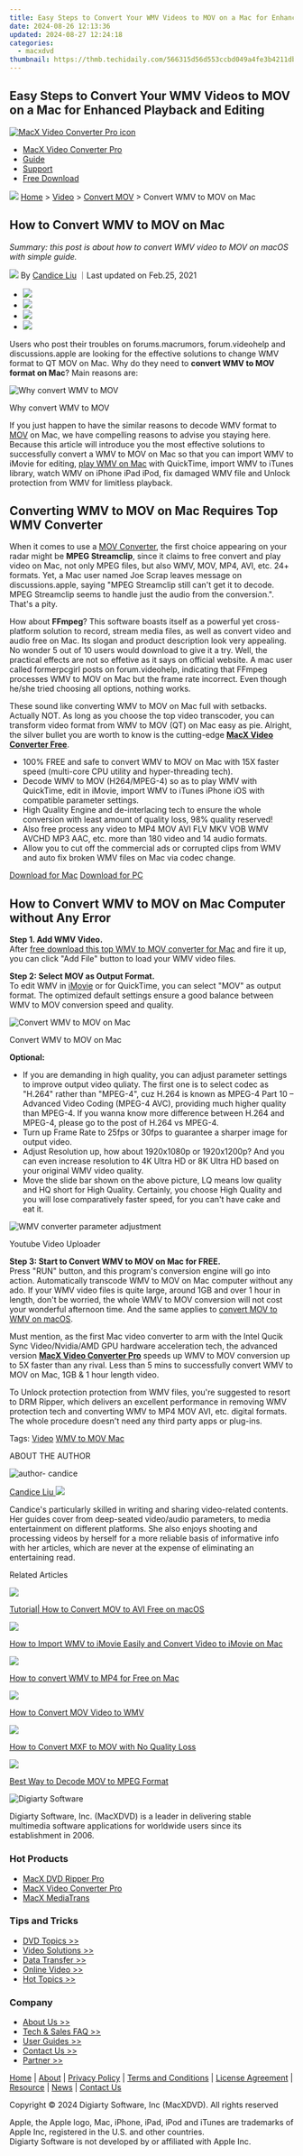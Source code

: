 ```yaml
---
title: Easy Steps to Convert Your WMV Videos to MOV on a Mac for Enhanced Playback and Editing
date: 2024-08-26 12:13:36
updated: 2024-08-27 12:24:18
categories:
  - macxdvd
thumbnail: https://thmb.techidaily.com/566315d56d553ccbd049a4fe3b4211dbde8cabf2cb29973d2f7eb7ff1fc0e46d.jpg
---
```


## Easy Steps to Convert Your WMV Videos to MOV on a Mac for Enhanced Playback and Editing

[![MacX Video Converter Pro icon](https://www.macxdvd.com/mac-dvd-video-converter-how-to/../image-style/new-seo/icon11.png)](https://tools.techidaily.com/macxdvd/products/)

* [MacX Video Converter Pro](https://tools.techidaily.com/macxdvd/products/)
* [Guide](https://tools.techidaily.com/macxdvd/products/)
* [Support](https://tools.techidaily.com/macxdvd/products/)
* [Free Download](https://tools.techidaily.com/macxdvd/products/)



![](https://www.macxdvd.com/mac-dvd-video-converter-how-to/../image-style/new-seo/icon7.png) [Home](https://tools.techidaily.com/macxdvd/products/) \> [Video](https://tools.techidaily.com/macxdvd/products/) \> [Convert MOV](https://tools.techidaily.com/macxdvd/products/) \> Convert WMV to MOV on Mac

## How to Convert WMV to MOV on Mac 



_Summary: this post is about how to convert WMV video to MOV on macOS with simple guide._

![](https://www.macxdvd.com/mac-dvd-video-converter-how-to/../image-style/new-seo/icon6.png) By [Candice Liu](https://tools.techidaily.com/macxdvd/products/) ｜Last updated on Feb.25, 2021

* [![](https://www.macxdvd.com/mac-dvd-video-converter-how-to/../image-style/new-seo/share-fa.jpg)](https://www.facebook.com/sharer/sharer.php?u=https://www.macxdvd.com/mac-dvd-video-converter-how-to/convert-wmv-to-mov-mac.htm)
* [![](https://www.macxdvd.com/mac-dvd-video-converter-how-to/../image-style/new-seo/share-tw.jpg)](https://twitter.com/intent/tweet?url=https://www.macxdvd.com/mac-dvd-video-converter-how-to/convert-wmv-to-mov-mac.htm&text=)
* [![](https://www.macxdvd.com/mac-dvd-video-converter-how-to/../image-style/new-seo/share-email.jpg)](https://www.macxdvd.com/mac-dvd-video-converter-how-to/mailto:info@example.com?&subject=&body=https://www.macxdvd.com/mac-dvd-video-converter-how-to/convert-wmv-to-mov-mac.htm)
* [![](https://www.macxdvd.com/mac-dvd-video-converter-how-to/../image-style/new-seo/share-in.jpg)](https://www.linkedin.com/shareArticle?mini=true&url=https://www.macxdvd.com/mac-dvd-video-converter-how-to/convert-wmv-to-mov-mac.htm&title=&summary=&source=)

Users who post their troubles on forums.macrumors, forum.videohelp and discussions.apple are looking for the effective solutions to change WMV format to QT MOV on Mac. Why do they need to **convert WMV to MOV format on Mac**? Main reasons are: 

![Why convert WMV to MOV](https://www.macxdvd.com/mac-dvd-video-converter-how-to/article-image/why-convert-wmv-to-mov.jpg) 

Why convert WMV to MOV

If you just happen to have the similar reasons to decode WMV format to [MOV](https://tools.techidaily.com/macxdvd/products/) on Mac, we have compelling reasons to advise you staying here. Because this article will introduce you the most effective solutions to successfully convert a WMV to MOV on Mac so that you can import WMV to iMovie for editing, [play WMV on Mac](https://tools.techidaily.com/macxdvd/products/) with QuickTime, import WMV to iTunes library, watch WMV on iPhone iPad iPod, fix damaged WMV file and Unlock protection from WMV for limitless playback.

## Converting WMV to MOV on Mac Requires Top WMV Converter

When it comes to use a [MOV Converter](https://tools.techidaily.com/macxdvd/products/), the first choice appearing on your radar might be **MPEG Streamclip**, since it claims to free convert and play video on Mac, not only MPEG files, but also WMV, MOV, MP4, AVI, etc. 24+ formats. Yet, a Mac user named Joe Scrap leaves message on discussions.apple, saying "MPEG Streamclip still can't get it to decode. MPEG Streamclip seems to handle just the audio from the conversion.". That's a pity. 

How about **FFmpeg**? This software boasts itself as a powerful yet cross-platform solution to record, stream media files, as well as convert video and audio free on Mac. Its slogan and product description look very appealing. No wonder 5 out of 10 users would download to give it a try. Well, the practical effects are not so effetive as it says on official website. A mac user called formerpcgirl posts on forum.videohelp, indicating that FFmpeg processes WMV to MOV on Mac but the frame rate incorrect. Even though he/she tried choosing all options, nothing works. 

These sound like converting WMV to MOV on Mac full with setbacks. Actually NOT. As long as you choose the top video transcoder, you can transform video format from WMV to MOV (QT) on Mac easy as pie. Alright, the silver bullet you are worth to know is the cutting-edge [**MacX Video Converter Free**](https://tools.techidaily.com/macxdvd/products/).

* 100% FREE and safe to convert WMV to MOV on Mac with 15X faster speed (multi-core CPU utility and hyper-threading tech).
* Decode WMV to MOV (H264/MPEG-4) so as to play WMV with QuickTime, edit in iMovie, import WMV to iTunes iPhone iOS with compatible parameter settings.
* High Quality Engine and de-interlacing tech to ensure the whole conversion with least amount of quality loss, 98% quality reserved!
* Also free process any video to MP4 MOV AVI FLV MKV VOB WMV AVCHD MP3 AAC, etc. more than 180 video and 14 audio formats.
* Allow you to cut off the commercial ads or corrupted clips from WMV and auto fix broken WMV files on Mac via codec change.

[Download for Mac](https://tools.techidaily.com/macxdvd/products/) [Download for PC](https://tools.techidaily.com/macxdvd/products/) 

## How to Convert WMV to MOV on Mac Computer without Any Error

**Step 1\. Add WMV Video.**  
 After [free download this top WMV to MOV converter for Mac](https://tools.techidaily.com/macxdvd/products/) and fire it up, you can click "Add File" button to load your WMV video files.

**Step 2: Select MOV as Output Format.**  
 To edit WMV in [iMovie](https://tools.techidaily.com/macxdvd/products/) or for QuickTime, you can select "MOV" as output format. The optimized default settings ensure a good balance between WMV to MOV conversion speed and quality.

![Convert WMV to MOV on Mac](https://www.macxdvd.com/mac-dvd-video-converter-how-to/article-image/mvcfe-mov.jpg) 

Convert WMV to MOV on Mac

**Optional:**

* If you are demanding in high quality, you can adjust parameter settings to improve output video quliaty. The first one is to select codec as "H.264" rather than "MPEG-4", cuz H.264 is known as MPEG-4 Part 10 – Advanced Video Coding (MPEG-4 AVC), providing much higher quality than MPEG-4\. If you wanna know more difference between H.264 and MPEG-4, please go to the post of H.264 vs MPEG-4.
* Turn up Frame Rate to 25fps or 30fps to guarantee a sharper image for output video.
* Adjust Resolution up, how about 1920x1080p or 1920x1200p? And you can even increase resolution to 4K Ultra HD or 8K Ultra HD based on your original WMV video quality.
* Move the slide bar shown on the above picture, LQ means low quality and HQ short for High Quality. Certainly, you choose High Quality and you will lose comparatively faster speed, for you can't have cake and eat it.

![WMV converter parameter adjustment](https://www.macxdvd.com/mac-dvd-video-converter-how-to/article-image/mvcp-parameters.jpg) 

Youtube Video Uploader

**Step 3: Start to Convert WMV to MOV on Mac for FREE.**  
 Press "RUN" button, and this program's conversion engine will go into action. Automatically transcode WMV to MOV on Mac computer without any ado. If your WMV video files is quite large, around 1GB and over 1 hour in length, don't be worried, the whole WMV to MOV conversion will not cost your wonderful afternoon time. And the same applies to [convert MOV to WMV on macOS](https://tools.techidaily.com/macxdvd/products/).

Must mention, as the first Mac video converter to arm with the Intel Qucik Sync Video/Nvidia/AMD GPU hardware acceleration tech, the advanced version [**MacX Video Converter Pro**](https://tools.techidaily.com/macxdvd/products/) speeds up WMV to MOV conversion up to 5X faster than any rival. Less than 5 mins to successfully convert WMV to MOV on Mac, 1GB & 1 hour length video.

To Unlock protection protection from WMV files, you're suggested to resort to DRM Ripper, which delivers an excellent performance in removing WMV protection tech and converting WMV to MP4 MOV AVI, etc. digital formats. The whole procedure doesn't need any third party apps or plug-ins. 

Tags: [Video](https://tools.techidaily.com/macxdvd/products/) [WMV to MOV Mac](https://tools.techidaily.com/macxdvd/products/) 

ABOUT THE AUTHOR

![author- candice](https://www.macxdvd.com/mac-dvd-video-converter-how-to/../image-style/new-seo/candice.png) 

[Candice Liu ![](https://www.macxdvd.com/mac-dvd-video-converter-how-to/../image-style/new-seo/share-in1.jpg)](https://www.linkedin.com/in/candice-liu-444483a3/) 

Candice's particularly skilled in writing and sharing video-related contents. Her guides cover from deep-seated video/audio parameters, to media entertainment on different platforms. She also enjoys shooting and processing videos by herself for a more reliable basis of informative info with her articles, which are never at the expense of eliminating an entertaining read.



Related Articles

![](https://www.macxdvd.com/mac-dvd-video-converter-how-to/../image-style/new-seo/pic7.jpg)

[Tutorial| How to Convert MOV to AVI Free on macOS](https://tools.techidaily.com/macxdvd/products/) 

![](https://www.macxdvd.com/mac-dvd-video-converter-how-to/../image-style/new-seo/pic6.jpg)

[How to Import WMV to iMovie Easily and Convert Video to iMovie on Mac](https://tools.techidaily.com/macxdvd/products/) 

![](https://www.macxdvd.com/mac-dvd-video-converter-how-to/../image-style/new-seo/pic5.jpg)

[How to convert WMV to MP4 for Free on Mac](https://tools.techidaily.com/macxdvd/products/) 

![](https://www.macxdvd.com/mac-dvd-video-converter-how-to/../image-style/new-seo/pic4.jpg)

[How to Convert MOV Video to WMV](https://tools.techidaily.com/macxdvd/products/) 

![](https://www.macxdvd.com/mac-dvd-video-converter-how-to/../image-style/new-seo/pic3.jpg)

[How to Convert MXF to MOV with No Quality Loss](https://tools.techidaily.com/macxdvd/products/) 

![](https://www.macxdvd.com/mac-dvd-video-converter-how-to/../image-style/new-seo/pic2.jpg)

[Best Way to Decode MOV to MPEG Format](https://tools.techidaily.com/macxdvd/products/) 



![Digiarty Software](https://www.macxdvd.com/mac-dvd-video-converter-how-to/../icon/logo.png) 

Digiarty Software, Inc. (MacXDVD) is a leader in delivering stable multimedia software applications for worldwide users since its establishment in 2006.

### Hot Products

* [MacX DVD Ripper Pro](https://tools.techidaily.com/macxdvd/products/)
* [MacX Video Converter Pro](https://tools.techidaily.com/macxdvd/products/)
* [MacX MediaTrans](https://tools.techidaily.com/macxdvd/products/)

### Tips and Tricks

* [DVD Topics >>](https://tools.techidaily.com/macxdvd/products/)
* [Video Solutions >>](https://tools.techidaily.com/macxdvd/products/)
* [Data Transfer >>](https://tools.techidaily.com/macxdvd/products/)
* [Online Video >>](https://tools.techidaily.com/macxdvd/products/)
* [Hot Topics >>](https://tools.techidaily.com/macxdvd/products/)

### Company

* [About Us >>](https://tools.techidaily.com/macxdvd/products/)
* [Tech & Sales FAQ >>](https://tools.techidaily.com/macxdvd/products/)
* [User Guides >>](https://tools.techidaily.com/macxdvd/products/)
* [Contact Us >>](https://tools.techidaily.com/macxdvd/products/)
* [Partner >>](https://tools.techidaily.com/macxdvd/products/)



[Home](https://tools.techidaily.com/macxdvd/products/) | [About](https://tools.techidaily.com/macxdvd/products/) | [Privacy Policy](https://tools.techidaily.com/macxdvd/products/) | [Terms and Conditions](https://tools.techidaily.com/macxdvd/products/) | [License Agreement](https://tools.techidaily.com/macxdvd/products/) | [Resource](https://tools.techidaily.com/macxdvd/products/) | [News](https://tools.techidaily.com/macxdvd/products/) | [Contact Us](https://tools.techidaily.com/macxdvd/products/)

Copyright © 2024 Digiarty Software, Inc (MacXDVD). All rights reserved

Apple, the Apple logo, Mac, iPhone, iPad, iPod and iTunes are trademarks of Apple Inc, registered in the U.S. and other countries.  
Digiarty Software is not developed by or affiliated with Apple Inc.

<ins class="adsbygoogle"
     style="display:block"
     data-ad-format="autorelaxed"
     data-ad-client="ca-pub-7571918770474297"
     data-ad-slot="1223367746"></ins>



<ins class="adsbygoogle"
     style="display:block"
     data-ad-client="ca-pub-7571918770474297"
     data-ad-slot="8358498916"
     data-ad-format="auto"
     data-full-width-responsive="true"></ins>
